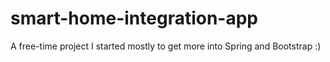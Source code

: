 # smart-home-integration-app
A free-time project I started mostly to get more into Spring and Bootstrap :) 
